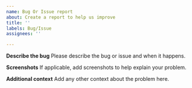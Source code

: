 ```yaml
---
name: Bug Or Issue report
about: Create a report to help us improve
title: ''
labels: Bug/Issue
assignees: ''

---
```


**Describe the bug**
Please describe the bug or issue and when it happens.

**Screenshots**
If applicable, add screenshots to help explain your problem.

**Additional context**
Add any other context about the problem here.
